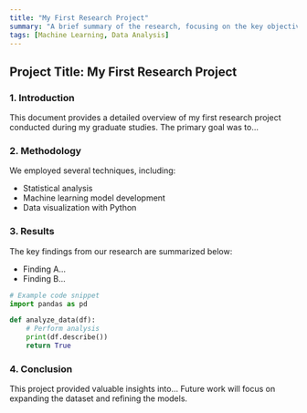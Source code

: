 ```yaml
---
title: "My First Research Project"
summary: "A brief summary of the research, focusing on the key objectives and outcomes. This text will be shown in the list view."
tags: [Machine Learning, Data Analysis]
---
```


## Project Title: My First Research Project

### 1. Introduction
This document provides a detailed overview of my first research project conducted during my graduate studies. The primary goal was to...

### 2. Methodology
We employed several techniques, including:
- Statistical analysis
- Machine learning model development
- Data visualization with Python

### 3. Results
The key findings from our research are summarized below:
- Finding A...
- Finding B...

```python
# Example code snippet
import pandas as pd

def analyze_data(df):
    # Perform analysis
    print(df.describe())
    return True
```

### 4. Conclusion
This project provided valuable insights into... Future work will focus on expanding the dataset and refining the models.
